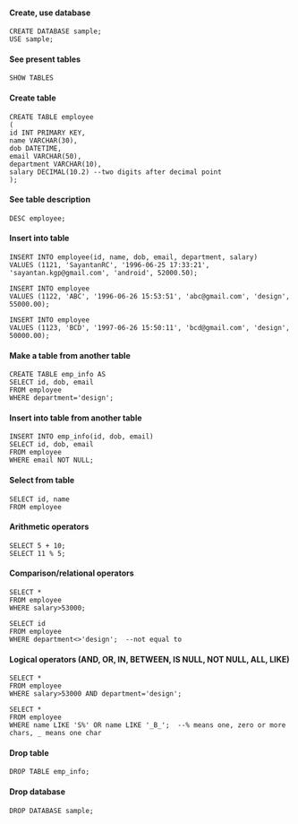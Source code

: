 #### Create, use database
```
CREATE DATABASE sample;  
USE sample;  
```
#### See present tables
```
SHOW TABLES
```
#### Create table
```
CREATE TABLE employee  
(  
id INT PRIMARY KEY,  
name VARCHAR(30),  
dob DATETIME,  
email VARCHAR(50),  
department VARCHAR(10),  
salary DECIMAL(10.2) --two digits after decimal point  
);  
```
#### See table description
```
DESC employee;
```
#### Insert into table
```
INSERT INTO employee(id, name, dob, email, department, salary)  
VALUES (1121, 'SayantanRC', '1996-06-25 17:33:21', 'sayantan.kgp@gmail.com', 'android', 52000.50);  
```
```
INSERT INTO employee  
VALUES (1122, 'ABC', '1996-06-26 15:53:51', 'abc@gmail.com', 'design', 55000.00);  
```
```
INSERT INTO employee  
VALUES (1123, 'BCD', '1997-06-26 15:50:11', 'bcd@gmail.com', 'design', 50000.00);  
```
#### Make a table from another table
```
CREATE TABLE emp_info AS  
SELECT id, dob, email  
FROM employee  
WHERE department='design';  
```
#### Insert into table from another table
```
INSERT INTO emp_info(id, dob, email)  
SELECT id, dob, email  
FROM employee  
WHERE email NOT NULL;
```
#### Select from table
```
SELECT id, name  
FROM employee  
```
#### Arithmetic operators
```
SELECT 5 + 10;  
SELECT 11 % 5;  
```
#### Comparison/relational operators
```
SELECT *  
FROM employee  
WHERE salary>53000;  
```
```
SELECT id  
FROM employee  
WHERE department<>'design';  --not equal to
```
#### Logical operators (AND, OR, IN, BETWEEN, IS NULL, NOT NULL, ALL, LIKE)
```
SELECT *  
FROM employee  
WHERE salary>53000 AND department='design';  
```
```
SELECT *  
FROM employee  
WHERE name LIKE 'S%' OR name LIKE '_B_';  --% means one, zero or more chars, _ means one char  
```
#### Drop table
```
DROP TABLE emp_info;
```
#### Drop database
```
DROP DATABASE sample;  
```
